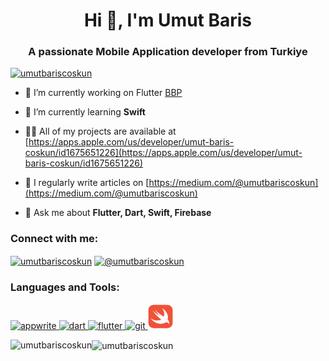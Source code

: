 <h1 align="center">Hi 👋, I'm Umut Baris</h1>
<h3 align="center">A passionate Mobile Application developer from Turkiye</h3>

<p align="left"> <a href="https://github.com/ryo-ma/github-profile-trophy"><img src="https://github-profile-trophy.vercel.app/?username=umutbariscoskun" alt="umutbariscoskun" /></a> </p>

- 🔭 I’m currently working on Flutter [BBP](https://apps.apple.com/tr/app/best-body-project/id1602529289?l=tr)

- 🌱 I’m currently learning **Swift**

- 👨‍💻 All of my projects are available at [https://apps.apple.com/us/developer/umut-baris-coskun/id1675651226](https://apps.apple.com/us/developer/umut-baris-coskun/id1675651226)

- 📝 I regularly write articles on [https://medium.com/@umutbariscoskun](https://medium.com/@umutbariscoskun)

- 💬 Ask me about **Flutter, Dart, Swift, Firebase**

<!-- - 📫 How to reach me **https://www.linkedin.com/in/umutbariscoskun/** -->

<h3 align="left">Connect with me:</h3>
<p align="left">
<a href="https://linkedin.com/in/umutbariscoskun" target="blank"><img align="center" src="https://raw.githubusercontent.com/rahuldkjain/github-profile-readme-generator/master/src/images/icons/Social/linked-in-alt.svg" alt="umutbariscoskun" height="30" width="40" /></a>
<a href="https://medium.com/@umutbariscoskun" target="blank"><img align="center" src="https://raw.githubusercontent.com/rahuldkjain/github-profile-readme-generator/master/src/images/icons/Social/medium.svg" alt="@umutbariscoskun" height="30" width="40" /></a>
</p>

<h3 align="left">Languages and Tools:</h3>
<p align="left"> <a href="https://appwrite.io" target="_blank" rel="noreferrer"> <img src="https://www.vectorlogo.zone/logos/appwriteio/appwriteio-icon.svg" alt="appwrite" width="40" height="40"/> </a> <a href="https://dart.dev" target="_blank" rel="noreferrer"> <img src="https://www.vectorlogo.zone/logos/dartlang/dartlang-icon.svg" alt="dart" width="40" height="40"/> </a> <a href="https://flutter.dev" target="_blank" rel="noreferrer"> <img src="https://www.vectorlogo.zone/logos/flutterio/flutterio-icon.svg" alt="flutter" width="40" height="40"/> </a> <a href="https://git-scm.com/" target="_blank" rel="noreferrer"> <img src="https://www.vectorlogo.zone/logos/git-scm/git-scm-icon.svg" alt="git" width="40" height="40"/> </a> <a href="https://developer.apple.com/swift/" target="_blank" rel="noreferrer"> <img src="https://raw.githubusercontent.com/devicons/devicon/master/icons/swift/swift-original.svg" alt="swift" width="40" height="40"/> </a> </p>

<p><img align="left" src="https://github-readme-stats.vercel.app/api/top-langs?username=umutbariscoskun&show_icons=true&locale=en&layout=compact" alt="umutbariscoskun" /></p>



<p><img align="center" src="https://github-readme-streak-stats.herokuapp.com/?user=umutbariscoskun&" alt="umutbariscoskun" /></p>
